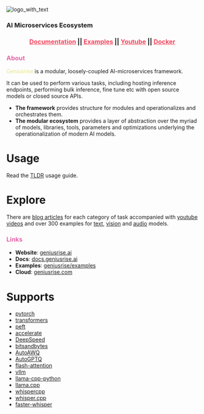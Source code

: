 ![logo_with_text](https://github.com/geniusrise/.github/assets/144122/2f8e51ee-0fcd-4f74-90fd-97301ef7943d)

### AI Microservices Ecosystem

<h3 align="center">
  <a style="color:#f34960" href="https://docs.geniusrise.ai">Documentation</a>
  ||
  <a style="color:#f34960" href="https://github.com/geniusrise/examples">Examples</a>
  ||
  <a style="color:#f34960" href="https://www.youtube.com/@geniusrise">Youtube</a>
  ||
  <a style="color:#f34960" href="https://hub.docker.com/repositories/geniusrise">Docker</a>
</h3>

### <span style="color:#e667aa">About</span>

<span style="color:#e4e48c">Geniusrise</span> is a modular, loosely-coupled AI-microservices framework.

It can be used to perform various tasks, including hosting inference endpoints, performing bulk inference, fine tune etc with open source models or closed source APIs.

- **The framework** provides structure for modules and operationalizes and orchestrates them.
- **The modular ecosystem** provides a layer of abstraction over the myriad of models, libraries, tools, parameters and optimizations underlying the operationalization of modern AI models.

# Usage

Read the [TLDR](https://docs.geniusrise.ai/guides/usage/) usage guide.

# Explore

There are [blog articles](https://docs.geniusrise.ai) for each category of task accompanied with [youtube videos](https://www.youtube.com/@geniusrise) and over 300 examples for [text](https://github.com/geniusrise/examples/tree/master/cli/api/text), [vision](https://github.com/geniusrise/examples/tree/master/cli/api/vision) and [audio](https://github.com/geniusrise/examples/tree/master/cli/api/audio) models.

### <span style="color:#e667aa">Links</span>

- **Website**: [geniusrise.ai](https://geniusrise.ai)
- **Docs**: [docs.geniusrise.ai](https://docs.geniusrise.ai)
- **Examples**: [geniusrise/examples](https://github.com/geniusrise/examples)
- **Cloud**: [geniusrise.com](https://geniusrise.com)

# Supports

- [pytorch](https://github.com/pytorch/pytorch)
- [transformers](https://github.com/huggingface/transformers)
- [peft](https://github.com/huggingface/peft)
- [accelerate](https://github.com/huggingface/accelerate)
- [DeepSpeed](https://github.com/microsoft/DeepSpeed)
- [bitsandbytes](https://github.com/TimDettmers/bitsandbytes)
- [AutoAWQ](https://github.com/casper-hansen/AutoAWQ)
- [AutoGPTQ](https://github.com/AutoGPTQ/AutoGPTQ)
- [flash-attention](https://github.com/Dao-AILab/flash-attention)
- [vllm](https://github.com/vllm-project/vllm)
- [llama-cpp-python](https://github.com/abetlen/llama-cpp-python)
- [llama.cpp](https://github.com/ggerganov/llama.cpp)
- [whispercpp](https://github.com/aarnphm/whispercpp)
- [whisper.cpp](https://github.com/ggerganov/whisper.cpp)
- [faster-whisper](https://github.com/SYSTRAN/faster-whisper)
